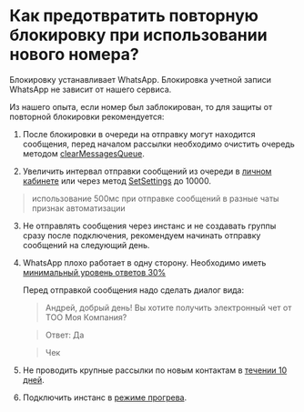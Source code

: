 # Как предотвратить повторную блокировку при использовании нового номера?

Блокировку устанавливает WhatsApp. Блокировка учетной записи WhatsApp не зависит от нашего сервиса.

Из нашего опыта, если номер был заблокирован, то для защиты от повторной блокировки рекомендуется:

1. После блокировки в очереди на отправку могут находится сообщения, перед началом рассылки необходимо очистить очередь методом [clearMessagesQueue](../api/queues/ClearMessagesQueue.md).

2. Увеличить интервал отправки сообщений из очереди в [личном кабинете](https://console.green-api.com) или через метод [SetSettings](../api/account/SetSettings.md) до 10000.
> использование 500мс при отправке сообщений в разные чаты признак автоматизации

3. Не отправлять сообщения через инстанс и не создавать группы сразу после подключения, рекомендуем начинать отправку сообщений на следующий день.

4. WhatsApp плохо работает в одну сторону. Необходимо иметь [минимальный уровень ответов 30%](./how-to-protect-number-from-ban.md)

    Перед отправкой сообщения надо сделать диалог вида:

    > Андрей, добрый день! Вы хотите получить электронный чет от ТОО Моя Компания?

    > Ответ: Да

    > Чек

5. Не проводить крупные рассылки по новым контактам в [течении 10 дней](./how-to-protect-number-from-ban.md).

6. Подключить инстанс в [режиме прогрева](./how-to-protect-number-from-ban.md).